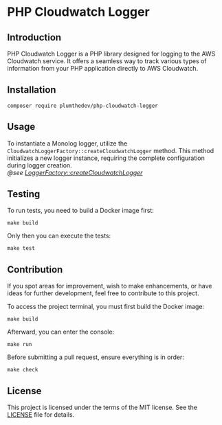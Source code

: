 # PHP Cloudwatch Logger

## Introduction

PHP Cloudwatch Logger is a PHP library designed for logging to the AWS Cloudwatch service. It offers a seamless way to track various types of information from your PHP application directly to AWS Cloudwatch.

## Installation

```
composer require plumthedev/php-cloudwatch-logger
```

## Usage

To instantiate a Monolog logger, utilize the `CloudwatchLoggerFactory::createCloudwatchLogger` method. 
This method initializes a new logger instance, requiring the complete configuration during logger creation.  
_@see [LoggerFactory::createCloudwatchLogger](./src/Logger/LoggerFactory.php)_

## Testing

To run tests, you need to build a Docker image first:

```shell
make build
```

Only then you can execute the tests:

```shell
make test
```

## Contribution

If you spot areas for improvement, wish to make enhancements, or have ideas for further development, feel free to contribute to this project.

To access the project terminal, you must first build the Docker image:

```shell
make build
```

Afterward, you can enter the console:

```shell
make run
```

Before submitting a pull request, ensure everything is in order:

```shell
make check
```

## License

This project is licensed under the terms of the MIT license. See the [LICENSE](LICENSE) file for details.
